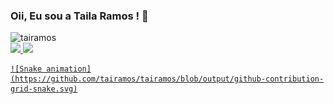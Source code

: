 ### Oii, Eu sou a Taila Ramos ! 👋
<img src="https://komarev.com/ghpvc/?username=tairamos&color=green" alt="tairamos" /> 

 <div>
  <a href="https://github.com/tairamos">
  <img height="180em" src="https://github-readme-stats.vercel.app/api?username=tairamos&show_icons=true&theme=dracula&include_all_commits=true&count_private=true"/>
  <img height="180em" src="https://github-readme-stats.vercel.app/api/top-langs/?username=tairamos&layout=compact&langs_count=7&theme=dracula"/>
</div>
  
    ![Snake animation](https://github.com/tairamos/tairamos/blob/output/github-contribution-grid-snake.svg)
